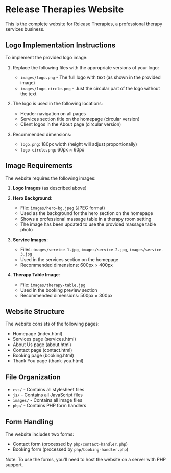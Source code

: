 # Release Therapies Website

This is the complete website for Release Therapies, a professional therapy services business.

## Logo Implementation Instructions

To implement the provided logo image:

1. Replace the following files with the appropriate versions of your logo:

   - `images/logo.png` - The full logo with text (as shown in the provided image)
   - `images/logo-circle.png` - Just the circular part of the logo without the text

2. The logo is used in the following locations:
   - Header navigation on all pages
   - Services section title on the homepage (circular version)
   - Client logos in the About page (circular version)

3. Recommended dimensions:
   - `logo.png`: 180px width (height will adjust proportionally)
   - `logo-circle.png`: 60px × 60px

## Image Requirements

The website requires the following images:

1. **Logo Images** (as described above)

2. **Hero Background**:
   - File: `images/hero-bg.jpeg` (JPEG format)
   - Used as the background for the hero section on the homepage
   - Shows a professional massage table in a therapy room setting
   - The image has been updated to use the provided massage table photo

3. **Service Images**:
   - Files: `images/service-1.jpg`, `images/service-2.jpg`, `images/service-3.jpg`
   - Used in the services section on the homepage
   - Recommended dimensions: 600px × 400px

4. **Therapy Table Image**:
   - File: `images/therapy-table.jpg`
   - Used in the booking preview section
   - Recommended dimensions: 500px × 300px

## Website Structure

The website consists of the following pages:

- Homepage (index.html)
- Services page (services.html)
- About Us page (about.html)
- Contact page (contact.html)
- Booking page (booking.html)
- Thank You page (thank-you.html)

## File Organization

- `css/` - Contains all stylesheet files
- `js/` - Contains all JavaScript files
- `images/` - Contains all image files
- `php/` - Contains PHP form handlers

## Form Handling

The website includes two forms:

- Contact form (processed by `php/contact-handler.php`)
- Booking form (processed by `php/booking-handler.php`)

Note: To use the forms, you'll need to host the website on a server with PHP support.
